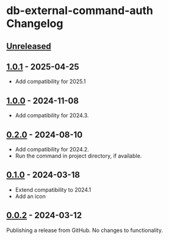 <!-- Keep a Changelog guide -> https://keepachangelog.com -->

# db-external-command-auth Changelog

## [Unreleased]

## [1.0.1] - 2025-04-25

- Add compatibility for 2025.1

## [1.0.0] - 2024-11-08

- Add compatibility for 2024.3.

## [0.2.0] - 2024-08-10

- Add compatibility for 2024.2.
- Run the command in project directory, if available.

## [0.1.0] - 2024-03-18

- Extend compatibility to 2024.1
- Add an icon

## [0.0.2] - 2024-03-12

Publishing a release from GitHub. No changes to functionality.

[Unreleased]: https://github.com/liff/db-external-command-auth/compare/v1.0.1...HEAD
[1.0.1]: https://github.com/liff/db-external-command-auth/compare/v1.0.0...v1.0.1
[1.0.0]: https://github.com/liff/db-external-command-auth/compare/v0.2.0...v1.0.0
[0.2.0]: https://github.com/liff/db-external-command-auth/compare/v0.1.0...v0.2.0
[0.1.0]: https://github.com/liff/db-external-command-auth/compare/v0.0.2...v0.1.0
[0.0.2]: https://github.com/liff/db-external-command-auth/commits/v0.0.2
